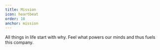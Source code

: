 ```yaml
---
title: Mission
icon: heartbeat
order: 10
anchor: mission
---
```


All things in life start with why. Feel what powers our minds and thus fuels this company.
